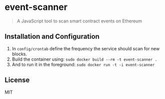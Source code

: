 # event-scanner

> A JavaScript tool to scan smart contract events on Ethereum

## Installation and Configuration

1. In `config/crontab` define the frequency the service should scan
for new blocks.
1. Build the container using: `sudo docker build --rm -t event-scanner .`
1. And to run it in the foreground: `sudo docker run -t -i event-scanner`

## License

MIT
